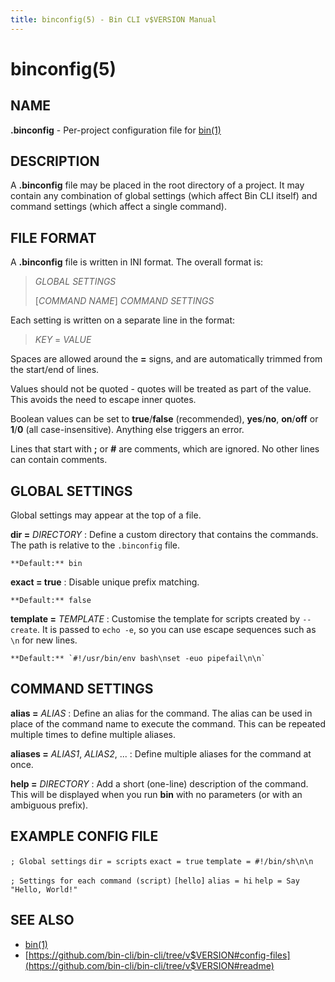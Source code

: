 ```yaml
---
title: binconfig(5) - Bin CLI v$VERSION Manual
---
```


# binconfig(5)

## NAME

**.binconfig** - Per-project configuration file for [bin(1)](bin.1.html)

## DESCRIPTION

A **.binconfig** file may be placed in the root directory of a project. It may contain any combination of global settings (which affect Bin CLI itself) and command settings (which affect a single command).

## FILE FORMAT

A **.binconfig** file is written in INI format. The overall format is:

> _GLOBAL SETTINGS_
>
> [_COMMAND NAME_]
> _COMMAND SETTINGS_

Each setting is written on a separate line in the format:

> _KEY_ = _VALUE_

Spaces are allowed around the **=** signs, and are automatically trimmed from the start/end of lines.

Values should not be quoted - quotes will be treated as part of the value. This avoids the need to escape inner quotes.

Boolean values can be set to **true**/**false** (recommended), **yes**/**no**, **on**/**off** or **1**/**0** (all case-insensitive). Anything else triggers an error.

Lines that start with **;** or **#** are comments, which are ignored. No other lines can contain comments.

## GLOBAL SETTINGS

Global settings may appear at the top of a file.

**dir =** _DIRECTORY_
: Define a custom directory that contains the commands. The path is relative to the `.binconfig` file.

    **Default:** bin

**exact = true**
: Disable unique prefix matching.

    **Default:** false

**template =** _TEMPLATE_
: Customise the template for scripts created by `--create`. It is passed to `echo -e`, so you can use escape sequences such as `\n` for new lines.

    **Default:** `#!/usr/bin/env bash\nset -euo pipefail\n\n`

## COMMAND SETTINGS

**alias =** _ALIAS_
: Define an alias for the command. The alias can be used in place of the command name to execute the command. This can be repeated multiple times to define multiple aliases.

**aliases =** _ALIAS1_, _ALIAS2_, ...
: Define multiple aliases for the command at once.

**help =** _DIRECTORY_
: Add a short (one-line) description of the command. This will be displayed when you run **bin** with no parameters (or with an ambiguous prefix).

## EXAMPLE CONFIG FILE

`; Global settings`
`dir = scripts`
`exact = true`
`template = #!/bin/sh\n\n`

`; Settings for each command (script)`
`[hello]`
`alias = hi`
`help = Say "Hello, World!"`

## SEE ALSO

* [bin(1)](bin.1.html)
* [https://github.com/bin-cli/bin-cli/tree/v$VERSION#config-files](https://github.com/bin-cli/bin-cli/tree/v$VERSION#readme)
